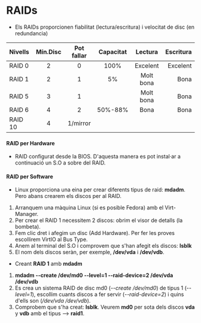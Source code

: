 # RAIDs

* Els RAIDs proporcionen fiabilitat (lectura/escritura) i velocitat de disc (en redundancia)


| Nivells | Mín.Disc | Pot fallar |Capacitat | Lectura | Escritura |
| :------- | :------: | :-----:   | :-----:  | :--:    |---:
| RAID 0   | 2     	  | 0		  | 100%	 |Excelent |Excelent |
| RAID 1   | 2     	  | 1         | 5%		 |Molt bona | Bona	|
| RAID 5   |  3       | 1         |			 |Molt bona | Bona
|RAID 6	   | 4		  | 2		  |50%-88%	 |Bona		| Bona
|RAID 10   | 4		  | 1/mirror  | 


#### RAID per Hardware

* RAID configurat desde la BIOS. D'aquesta manera es pot instal·ar a continuació un S.O a sobre del RAID.

#### RAID per Software

* Linux proporciona una eina per crear diferents tipus de raid: **mdadm**. Pero abans crearem els discos per al RAID.

1. Arranquem una màquina Linux (si es posible Fedora) amb el Virt-Manager.
2. Per crear el RAID 1 necessitem 2 discos: obrim el visor de detalls (la bombeta).
3. Fem clic dret i afegim un disc (Add Hardware). Per fer les proves escollirem VirtIO al Bus Type.
4. Anem al terminal del S.O i comprovem que s'han afegit els discos: **lsblk**
5. El nom dels discos seràn, per exemple, **/dev/vda** i **/dev/vdb**.

* Creant **RAID 1** amb **mdadm**

1. **mdadm --create /dev/md0 --level=1 --raid-device=2 /dev/vda /dev/vdb**
2. Es crea un sistema RAID de disc md0 (*--create /dev/md0*) de tipus 1 (*--level=1*), escollim cuants discos a fer servir (*--raid-device=2*) i quins d'ells son (*/dev/vda /dev/vdb*).
3. Comprobem que s'ha creat: **lsblk**. Veurem **md0** per sota dels discos **vda** y **vdb** amb el tipus --> **raid1**.
